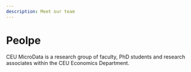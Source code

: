 ```yaml
---
description: Meet our team
---
```


# Peolpe

CEU MicroData is a research group of faculty, PhD students and research associates within the CEU Economics Department.

